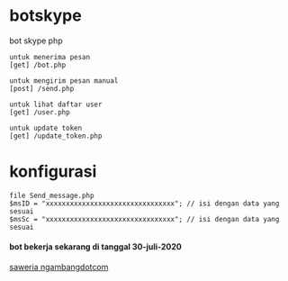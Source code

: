 # botskype
bot skype php 
```
untuk menerima pesan 
[get] /bot.php

untuk mengirim pesan manual
[post] /send.php

untuk lihat daftar user 
[get] /user.php

untuk update token 
[get] /update_token.php
```

# konfigurasi 
```
file Send_message.php 
$msID = "xxxxxxxxxxxxxxxxxxxxxxxxxxxxxxxx"; // isi dengan data yang sesuai
$msSc = "xxxxxxxxxxxxxxxxxxxxxxxxxxxxxxxx"; // isi dengan data yang sesuai
```

#### bot bekerja sekarang di tanggal 30-juli-2020


[saweria ngambangdotcom](https://saweria.co/ngambangdotcom)
